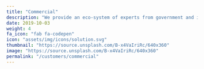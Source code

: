 ```yaml
---
title: "Commercial"
description: "We provide an eco-system of experts from government and industry to support mission-critical functions at national security agencies.  "
date: 2019-10-03
weight: 4
fa_icon: "fab fa-codepen"
icon: "assets/img/icons/solution.svg"
thumbnail: "https://source.unsplash.com/B-x4VaIriRc/640x360"
image: "https://source.unsplash.com/B-x4VaIriRc/640x360"
permalink: "/customers/commercial"
---
```


 